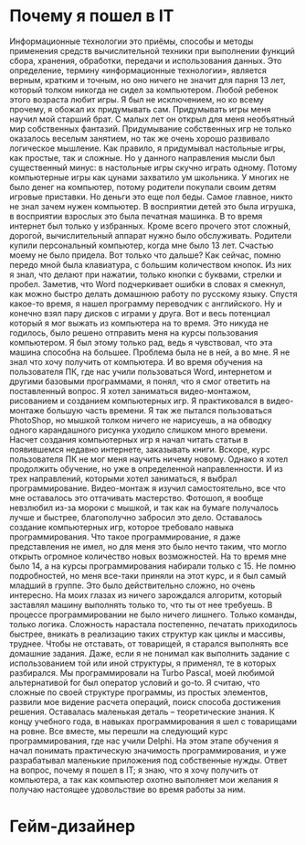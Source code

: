 # Почему я пошел в IT
Информационные технологии это приёмы, способы и методы применения средств вычислительной техники при выполнении
функций сбора, хранения, обработки, передачи и использования данных.
Это определение, термину «информационные технологии», является верным, кратким и точным, но оно ничего не значит для парня
13 лет, который толком никогда не сидел за компьютером. Любой ребенок этого возраста любит игры. Я был не исключением, но
ко всему прочему, я обожал их придумывать сам. Придумывать игры меня научил мой старший брат. С малых лет он открыл для
меня необъятный мир собственных фантазий. Придумывание собственных игр не только оказалось веселым занятием, но так же
очень хорошо развивало логическое мышление. Как правило, я придумывал настольные игры, как простые, так и сложные. Но у
данного направления мысли был существенный минус: в настольные игры скучно играть одному. Потому компьютерные игры как
цунами захватило ум школьника. У многих не было денег на компьютер, потому родители покупали своим детям игровые приставки.
Но деньги это еще пол беды. Самое главное, никто не знал зачем нужен компьютер. В восприятии детей это была игрушка, в
восприятии взрослых это была печатная машинка. В то время интернет был только у избранных. Кроме всего прочего этот сложный,
дорогой, вычислительный аппарат нужно было обслуживать. Родители купили персональный компьютер, когда мне было 13 лет.
Счастью моему не было придела. Вот только что дальше? Как сейчас, помню передо мной была клавиатура, с большим количеством
кнопок. Из них я знал, что делают при нажатии, только кнопки с буквами, стрелки и пробел. Заметив, что Word подчеркивает
ошибки в словах я смекнул, как можно быстро делать домашнюю работу по русскому языку. Спустя какое-то время, я нашел
программу переводчик с английского. Ну и конечно взял пару дисков с играми у друга. Вот и весь потенциал который я мог
выжать из компьютера на то время. Это никуда не годилось, было решено отправить меня на курсы пользования компьютером. Я был
этому только рад, ведь я чувствовал, что эта машина способна на большее. Проблема была не в ней, а во мне. Я не знал что
хочу получить от компьютера. И во время обучения на пользователя ПК, где нас учили пользоваться Word, интернетом и другими
базовыми программами, я понял, что я смог ответить на поставленный вопрос. Я хотел заниматься видео-монтажом, рисованием и
созданием компьютерных игр. Я практиковался в видео-монтаже большую часть времени. Я так же пытался пользоваться PhotoShop,
но мышкой толком ничего не нарисуешь, а на обводку одного карандашного рисунка уходило слишком много времени. Насчет создания
компьютерных игр я начал читать статьи в появившемся недавно интернете, заказывать книги. Вскоре, курс пользователя ПК не мог
меня научить ничему новому. Однако я хотел продолжить обучение, но уже в определенной направленности. И из трех направлений,
которыми хотел заниматься, я выбрал программирование. Видео-монтаж я изучил самостоятельно, все что мне оставалось это
оттачивать мастерство. Фотошоп, я вообще невзлюбил из-за мороки с мышкой, и так как на бумаге получалось лучше и быстрее,
благополучно забросил это дело. Оставалось создание компьютерных игр, которое требовало навыка программирования. Что такое
программирование, я даже представления не имел, но для меня это было нечто таким, что могло открыть огромное количество новых
возможностей. На то время мне было 14, а на курсы программирования набирали только с 15. Не помню подробностей, но меня
все-таки приняли на этот курс, и я был самый младший в группе. Это было действительно сложно, но очень интересно. На моих
глазах из ничего зарождался алгоритм, который заставлял машину выполнять только то, что ты от нее требуешь. В процессе
программировании не было ничего лишнего. Только команды, только логика. Сложность нарастала постепенно, печатать приходилось
быстрее, вникать в реализацию таких структур как циклы и массивы, труднее. Чтобы не отставать, от товарищей, я старался
выполнять все домашние задания. Даже, если я не понимал как выполнить задание с использованием той или иной структуры, я
применял, те в которых разбирался. Мы программировали на Turbo Pascal, моей любимой альтернативой for был оператор условий и
go-to. Я считаю, что сложные по своей структуре программы, из простых элементов, развили мое видение расчета операций, поиск
способа достижения решения. Оставалась маленькая деталь – теоретические знания. К концу учебного года, в навыках
программирования я шел с товарищами на ровне. Все вместе, мы перешли на следующий курс программирования, где нас учили Delphi.
На этом этапе обучения я начал понимать практическую значимость программирования, и уже разрабатывал маленькие приложения под
собственные нужды.
Ответ на вопрос, почему я пошел в IT; я знаю, что я хочу получить от компьютера, а так как компьютер охотно выполняет мои
желания я получаю настоящее удовольствие во время работы за ним.

# Гейм-дизайнер
